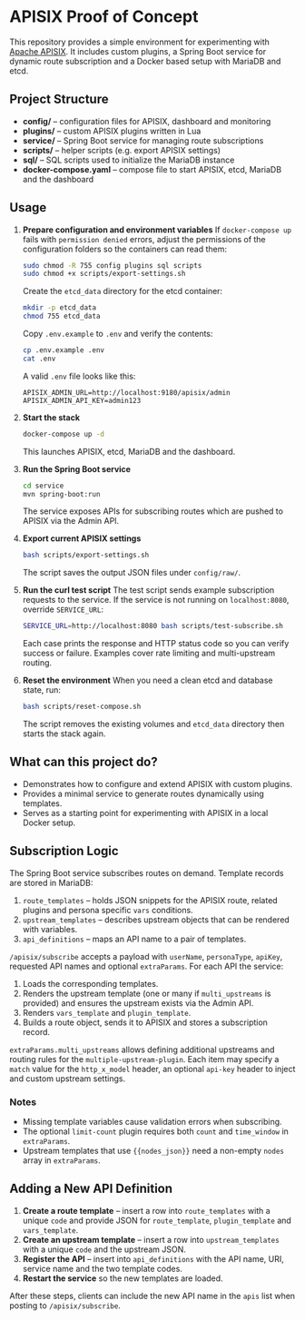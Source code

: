 # APISIX Proof of Concept

This repository provides a simple environment for experimenting with [Apache APISIX](https://apisix.apache.org/).
It includes custom plugins, a Spring Boot service for dynamic route subscription and a Docker based setup with MariaDB and etcd.

## Project Structure

- **config/** – configuration files for APISIX, dashboard and monitoring
- **plugins/** – custom APISIX plugins written in Lua
- **service/** – Spring Boot service for managing route subscriptions
- **scripts/** – helper scripts (e.g. export APISIX settings)
- **sql/** – SQL scripts used to initialize the MariaDB instance
- **docker-compose.yaml** – compose file to start APISIX, etcd, MariaDB and the dashboard

## Usage

1. **Prepare configuration and environment variables**
   If `docker-compose up` fails with `permission denied` errors, adjust the
   permissions of the configuration folders so the containers can read them:
   ```bash
   sudo chmod -R 755 config plugins sql scripts
   sudo chmod +x scripts/export-settings.sh
   ```

   Create the `etcd_data` directory for the etcd container:
   ```bash
   mkdir -p etcd_data
   chmod 755 etcd_data
   ```

   Copy `.env.example` to `.env` and verify the contents:
   ```bash
   cp .env.example .env
   cat .env
   ```
   A valid `.env` file looks like this:
   ```dotenv
   APISIX_ADMIN_URL=http://localhost:9180/apisix/admin
   APISIX_ADMIN_API_KEY=admin123
   ```

2. **Start the stack**
   ```bash
   docker-compose up -d
   ```
   This launches APISIX, etcd, MariaDB and the dashboard.

3. **Run the Spring Boot service**
   ```bash
   cd service
   mvn spring-boot:run
   ```
   The service exposes APIs for subscribing routes which are pushed to APISIX via the Admin API.

4. **Export current APISIX settings**
   ```bash
   bash scripts/export-settings.sh
   ```
   The script saves the output JSON files under `config/raw/`.

5. **Run the curl test script**
   The test script sends example subscription requests to the service. If the
   service is not running on `localhost:8080`, override `SERVICE_URL`:
   ```bash
   SERVICE_URL=http://localhost:8080 bash scripts/test-subscribe.sh
   ```
   Each case prints the response and HTTP status code so you can verify success
   or failure.  Examples cover rate limiting and multi-upstream routing.

6. **Reset the environment**
   When you need a clean etcd and database state, run:
   ```bash
   bash scripts/reset-compose.sh
   ```
   The script removes the existing volumes and `etcd_data` directory then
   starts the stack again.

## What can this project do?

- Demonstrates how to configure and extend APISIX with custom plugins.
- Provides a minimal service to generate routes dynamically using templates.
- Serves as a starting point for experimenting with APISIX in a local Docker setup.

## Subscription Logic

The Spring Boot service subscribes routes on demand. Template records are stored
in MariaDB:

1. `route_templates` &ndash; holds JSON snippets for the APISIX route, related
   plugins and persona specific `vars` conditions.
2. `upstream_templates` &ndash; describes upstream objects that can be rendered
   with variables.
3. `api_definitions` &ndash; maps an API name to a pair of templates.

`/apisix/subscribe` accepts a payload with `userName`, `personaType`, `apiKey`,
requested API names and optional `extraParams`. For each API the service:

1. Loads the corresponding templates.
2. Renders the upstream template (one or many if `multi_upstreams` is provided)
   and ensures the upstream exists via the Admin API.
3. Renders `vars_template` and `plugin_template`.
4. Builds a route object, sends it to APISIX and stores a subscription record.

`extraParams.multi_upstreams` allows defining additional upstreams and routing
rules for the `multiple-upstream-plugin`. Each item may specify a `match` value
for the `http_x_model` header, an optional `api-key` header to inject and custom
upstream settings.

### Notes

- Missing template variables cause validation errors when subscribing.
- The optional `limit-count` plugin requires both `count` and `time_window` in
  `extraParams`.
- Upstream templates that use `{{nodes_json}}` need a non-empty `nodes` array in
  `extraParams`.

## Adding a New API Definition

1. **Create a route template** – insert a row into `route_templates` with a
   unique `code` and provide JSON for `route_template`, `plugin_template` and
   `vars_template`.
2. **Create an upstream template** – insert a row into `upstream_templates` with
   a unique `code` and the upstream JSON.
3. **Register the API** – insert into `api_definitions` with the API name, URI,
   service name and the two template codes.
4. **Restart the service** so the new templates are loaded.

After these steps, clients can include the new API name in the `apis` list when
posting to `/apisix/subscribe`.

